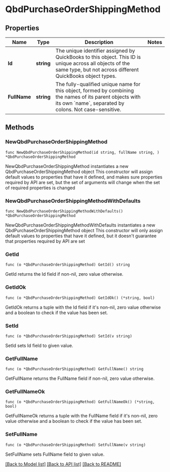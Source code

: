 # QbdPurchaseOrderShippingMethod

## Properties

Name | Type | Description | Notes
------------ | ------------- | ------------- | -------------
**Id** | **string** | The unique identifier assigned by QuickBooks to this object. This ID is unique across all objects of the same type, but not across different QuickBooks object types. | 
**FullName** | **string** | The fully-qualified unique name for this object, formed by combining the names of its parent objects with its own &#x60;name&#x60;, separated by colons. Not case-sensitive. | 

## Methods

### NewQbdPurchaseOrderShippingMethod

`func NewQbdPurchaseOrderShippingMethod(id string, fullName string, ) *QbdPurchaseOrderShippingMethod`

NewQbdPurchaseOrderShippingMethod instantiates a new QbdPurchaseOrderShippingMethod object
This constructor will assign default values to properties that have it defined,
and makes sure properties required by API are set, but the set of arguments
will change when the set of required properties is changed

### NewQbdPurchaseOrderShippingMethodWithDefaults

`func NewQbdPurchaseOrderShippingMethodWithDefaults() *QbdPurchaseOrderShippingMethod`

NewQbdPurchaseOrderShippingMethodWithDefaults instantiates a new QbdPurchaseOrderShippingMethod object
This constructor will only assign default values to properties that have it defined,
but it doesn't guarantee that properties required by API are set

### GetId

`func (o *QbdPurchaseOrderShippingMethod) GetId() string`

GetId returns the Id field if non-nil, zero value otherwise.

### GetIdOk

`func (o *QbdPurchaseOrderShippingMethod) GetIdOk() (*string, bool)`

GetIdOk returns a tuple with the Id field if it's non-nil, zero value otherwise
and a boolean to check if the value has been set.

### SetId

`func (o *QbdPurchaseOrderShippingMethod) SetId(v string)`

SetId sets Id field to given value.


### GetFullName

`func (o *QbdPurchaseOrderShippingMethod) GetFullName() string`

GetFullName returns the FullName field if non-nil, zero value otherwise.

### GetFullNameOk

`func (o *QbdPurchaseOrderShippingMethod) GetFullNameOk() (*string, bool)`

GetFullNameOk returns a tuple with the FullName field if it's non-nil, zero value otherwise
and a boolean to check if the value has been set.

### SetFullName

`func (o *QbdPurchaseOrderShippingMethod) SetFullName(v string)`

SetFullName sets FullName field to given value.



[[Back to Model list]](../README.md#documentation-for-models) [[Back to API list]](../README.md#documentation-for-api-endpoints) [[Back to README]](../README.md)


